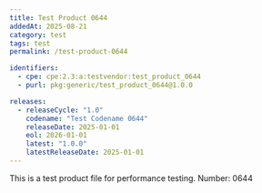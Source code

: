 ```yaml
---
title: Test Product 0644
addedAt: 2025-08-21
category: test
tags: test
permalink: /test-product-0644

identifiers:
  - cpe: cpe:2.3:a:testvendor:test_product_0644
  - purl: pkg:generic/test_product_0644@1.0.0

releases:
  - releaseCycle: "1.0"
    codename: "Test Codename 0644"
    releaseDate: 2025-01-01
    eol: 2026-01-01
    latest: "1.0.0"
    latestReleaseDate: 2025-01-01
---
```


This is a test product file for performance testing. Number: 0644
